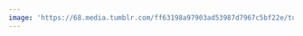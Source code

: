 ```yaml
---
image: 'https://68.media.tumblr.com/ff63198a97903ad53987d7967c5bf22e/tumblr_naqbl63Er91tbdx3so1_1280.jpg'
---
```

